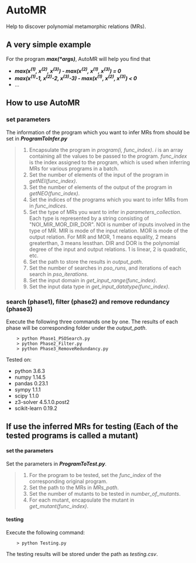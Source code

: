 # AutoMR
Help to discover polynomial metamorphic relations (MRs).

## A very simple example
For the program ___max(*args)___, AutoMR will help you find that 
- ___max(x<sup>(1)</sup>, x<sup>(2)</sup>, x<sup>(3)</sup>) - max(x<sup>(2)</sup>, x<sup>(1)</sup>, x<sup>(3)</sup>) = 0___
 - ___max(x<sup>(1)</sup>-1, x<sup>(2)</sup>-2, x<sup>(3)</sup>-3) - max(x<sup>(1)</sup>, x<sup>(2)</sup>, x<sup>(3)</sup>) < 0___
 - ...

## How to use AutoMR

### set parameters

The information of the program which you want to infer MRs from should be set in ___ProgramToInfer.py___
> 1. Encapsulate the program in _program(i, func_index)_. _i_ is an array containing all the values to be passed to the program. _func_index_ is the index assigned to the program, which is used when inferring MRs for various programs in a batch.
> 2. Set the number of elements of the input of the program in _getNEI(func_index)_.
> 3. Set the number of elements of the output of the program in _getNEO(func_index)_.
> 4. Set the indices of the programs which you want to infer MRs from in _func_indices_.
> 5. Set the type of MRs you want to infer in _parameters_collection_. Each type is represented by a string consisting of "NOI_MIR_MOR_DIR_DOR". NOI is number of inputs involved in the type of MR. MIR is mode of the input relation. MOR is mode of the output relation. For MIR and MOR, 1 means equality, 2 means greaterthan, 3 means lessthan. DIR and DOR is the polynomial degree of the input and output relations. 1 is linear, 2 is quadratic, etc.
> 6. Set the path to store the results in _output_path_.
> 7. Set the number of searches in _pso_runs_, and iterations of each search in _pso_iterations_.
> 8. Set the input domain in _get_input_range(func_index)_.
> 9. Set the input data type in _get_input_datatype(func_index)_.

### search (phase1), filter (phase2) and remove redundancy (phase3)
Execute the following three commands one by one. The results of each phase will be corresponding folder under the _output_path_.


```
    > python Phase1_PSOSearch.py
    > python Phase2_Filter.py
    > python Phase3_RemoveRedundancy.py
```

Tested on:
* python 3.6.3
* numpy 1.14.5
* pandas 0.23.1
* sympy 1.1.1
* scipy 1.1.0
* z3-solver 4.5.1.0.post2
* scikit-learn 0.19.2

## If use the inferred MRs for testing (Each of the tested programs is called a mutant)

#### set the parameters
Set the parameters in ___ProgramToTest.py___.
> 1. For the program to be tested, set the _func_index_ of the corresponding original program.
> 2. Set the path to the MRs in _MRs_path_.
> 3. Set the number of mutants to be tested in _number_of_mutants_.
> 4. For each mutant, encapsulate the mutant in _get_mutant(func_index)_.

#### testing
Execute the following command:
```
    > python Testing.py
```
The testing results will be stored under the path as _testing.csv_.

 
